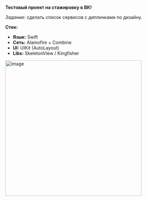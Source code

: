 
**Тестовый проект на стажировку в ВК!**

_Задание:_ сделать список сервисов с диплинками по дизайну.

**Стек:**
- **Язык:** Swift 
- **Сеть:** Alamofire + Combine
- **UI:** UIKit (AutoLayout)
- **Libs:** SkeletonView / Kingfisher


<img width="425" alt="image" src="https://github.com/primmapola/vkTest/assets/96020415/4f3868a5-be15-41c7-a6e6-34403c51bf3b">
